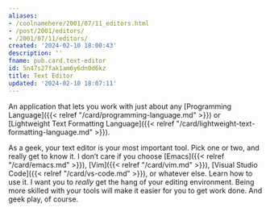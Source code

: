 ```yaml
---
aliases:
- /coolnamehere/2001/07/11_editors.html
- /post/2001/editors/
- /2001/07/11/editors/
created: '2024-02-10 18:00:43'
description: ''
fname: pub.card.text-editor
id: 5n47s27fak1am6y6dn0d6kz
title: Text Editor
updated: '2024-02-10 18:07:11'
---
```


An application that lets you work with just about any [Programming Language]({{< relref "/card/programming-language.md" >}}) or [Lightweight Text Formatting Language]({{< relref "/card/lightweight-text-formatting-language.md" >}}).

As a geek, your text editor is your most important tool. Pick one or two, and really get to know it. I don’t care if you choose [Emacs]({{< relref "/card/emacs.md" >}}), [Vim]({{< relref "/card/vim.md" >}}), [Visual Studio Code]({{< relref "/card/vs-code.md" >}}), or whatever else. Learn how to use it. I want you to *really* get the hang of your editing environment. Being more skilled with your tools will make it easier for you to get work done. And geek play, of course.